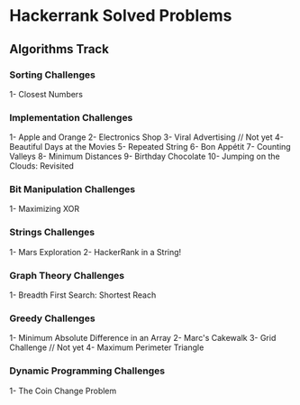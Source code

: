 # Hackerrank Solved Problems
## Algorithms Track
### Sorting Challenges
  1- Closest Numbers
### Implementation Challenges
  1- Apple and Orange
  2- Electronics Shop
  3- Viral Advertising // Not yet
  4- Beautiful Days at the Movies
  5- Repeated String
  6- Bon Appétit
  7- Counting Valleys
  8- Minimum Distances
  9- Birthday Chocolate
  10- Jumping on the Clouds: Revisited
### Bit Manipulation Challenges
  1- Maximizing XOR
### Strings Challenges
  1- Mars Exploration
  2- HackerRank in a String!
### Graph Theory Challenges
  1- Breadth First Search: Shortest Reach
### Greedy Challenges
  1- Minimum Absolute Difference in an Array
  2- Marc's Cakewalk
  3- Grid Challenge // Not yet
  4- Maximum Perimeter Triangle
### Dynamic Programming Challenges
  1- The Coin Change Problem
